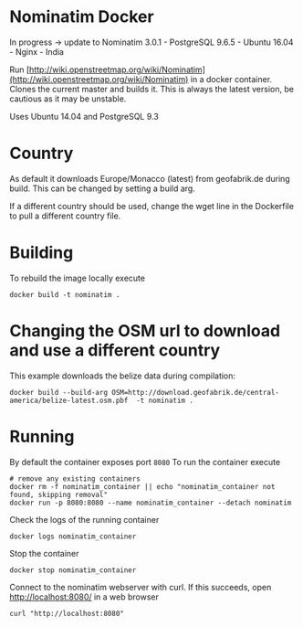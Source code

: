 # Nominatim Docker

In progress -> update to Nominatim 3.0.1 - PostgreSQL 9.6.5 - Ubuntu 16.04 - Nginx - India

Run [http://wiki.openstreetmap.org/wiki/Nominatim](http://wiki.openstreetmap.org/wiki/Nominatim) in a docker container. Clones the current master and builds it. This is always the latest version, be cautious as it may be unstable.

Uses Ubuntu 14.04 and PostgreSQL 9.3

# Country
As default it downloads Europe/Monacco (latest) from geofabrik.de during build. This can be changed by setting a build arg.

If a different country should be used, change the wget line in the Dockerfile to pull a different country file.
# Building

To rebuild the image locally execute

```
docker build -t nominatim .
```

# Changing the OSM url to download and use a different country

This example downloads the belize data during compilation:
```
docker build --build-arg OSM=http://download.geofabrik.de/central-america/belize-latest.osm.pbf  -t nominatim .
```

# Running

By default the container exposes port `8080` To run the container execute

```
# remove any existing containers
docker rm -f nominatim_container || echo "nominatim_container not found, skipping removal"
docker run -p 8080:8080 --name nominatim_container --detach nominatim
```

Check the logs of the running container

```
docker logs nominatim_container
```

Stop the container
```
docker stop nominatim_container
```

Connect to the nominatim webserver with curl. If this succeeds, open [http://localhost:8080/](http:/localhost:8080) in a web browser

```
curl "http://localhost:8080"
```
